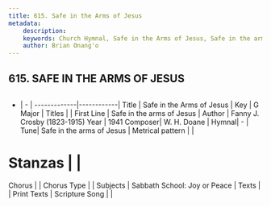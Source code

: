```yaml
---
title: 615. Safe in the Arms of Jesus
metadata:
    description: 
    keywords: Church Hymnal, Safe in the Arms of Jesus, Safe in the arms of Jesus, 
    author: Brian Onang'o
---
```



## 615. SAFE IN THE ARMS OF JESUS

```txt

```

- |   -  |
-------------|------------|
Title | Safe in the Arms of Jesus |
Key | G Major |
Titles |  |
First Line | Safe in the arms of Jesus |
Author | Fanny J. Crosby (1823-1915)
Year | 1941
Composer| W. H. Doane |
Hymnal|  - |
Tune| Safe in the arms of Jesus |
Metrical pattern | |
# Stanzas |  |
Chorus |  |
Chorus Type |  |
Subjects | Sabbath School: Joy or Peace |
Texts |  |
Print Texts | 
Scripture Song |  |
  
